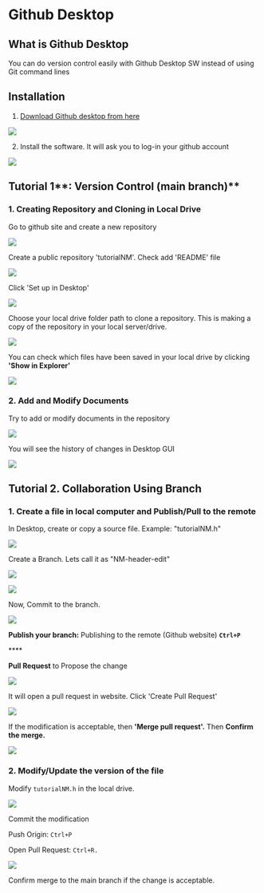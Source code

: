 # Github Desktop

## What is Github Desktop

You can do version control easily with Github Desktop SW instead of using Git command lines

## Installation

1. [Download Github desktop from here](https://desktop.github.com/)

![](../../.gitbook/assets/image%20%28268%29.png)

2. Install the software. It will ask you to log-in your github account

![](../../.gitbook/assets/image%20%28309%29.png)

## Tutorial 1**: Version Control \(main branch\)**

### **1. Creating Repository and Cloning in Local Drive**

Go to github site and create a new repository

![](../../.gitbook/assets/image%20%28223%29.png)

Create a public repository 'tutorialNM'. Check add 'README' file

![](../../.gitbook/assets/image%20%28202%29.png)

Click 'Set up in Desktop' 

![](../../.gitbook/assets/image%20%28232%29.png)

Choose your local drive folder path to clone a repository. This is making a copy of the repository in your local server/drive. 

![](../../.gitbook/assets/image%20%28308%29.png)

You can check which files have been saved in your local drive by clicking **'Show in Explorer'**

![](../../.gitbook/assets/image%20%28276%29.png)

### 2. Add and Modify Documents

Try to add or modify documents in the repository

![](../../.gitbook/assets/image%20%28243%29.png)

You will see the history of changes in Desktop GUI

![](../../.gitbook/assets/image%20%28206%29.png)

## Tutorial 2. Collaboration Using Branch

### 1. Create a file in local computer and Publish/Pull to the remote 

In Desktop, create or copy a source file. Example: "tutorialNM.h"

![](../../.gitbook/assets/image%20%28289%29.png)

Create a Branch. Lets call it as "NM-header-edit"

![](../../.gitbook/assets/image%20%28304%29.png)



![](../../.gitbook/assets/image%20%28228%29.png)

Now, Commit to the branch.

![](../../.gitbook/assets/image%20%28218%29.png)



**Publish your branch:** Publishing to the remote \(Github website\) **`Ctrl+P`**

\*\*\*\*

**Pull Request** to Propose the change

![](../../.gitbook/assets/image%20%28262%29.png)

It will open a pull request in website. Click 'Create Pull Request'

![](../../.gitbook/assets/image%20%28307%29.png)

If the modification is acceptable, then **'Merge pull request'.** Then **Confirm the merge.**

![](../../.gitbook/assets/image%20%28238%29.png)

### 2. Modify/Update the version of the  file 

Modify `tutorialNM.h` in the local drive.

![](../../.gitbook/assets/image%20%28310%29.png)

Commit the modification



Push Origin:  `Ctrl+P`

Open Pull Request:  `Ctrl+R.` 

![](../../.gitbook/assets/image%20%28233%29.png)

Confirm merge to the main branch if the change is acceptable.



